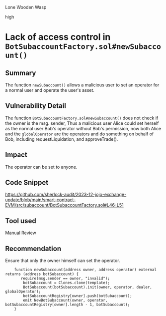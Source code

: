 Lone Wooden Wasp

high

# Lack of access control in `BotSubaccountFactory.sol#newSubaccount()`

## Summary
The function `newSubaccount()` allows a malicious user to set an operator for a normal user and operate the user's asset.
## Vulnerability Detail
The function `BotSubaccountFactory.sol#newSubaccount()` does not check if the owner is the msg. sender, Thus a malicious user Alice could set herself as the normal user Bob's operator without Bob's permission, now both Alice and the `globalOperator`  are the operators and do something on behalf of Bob, including requestLiquidation, and approveTrade().
## Impact
The operator can be set to anyone.

## Code Snippet
https://github.com/sherlock-audit/2023-12-jojo-exchange-update/blob/main/smart-contract-EVM/src/subaccount/BotSubaccountFactory.sol#L46-L51
## Tool used

Manual Review

## Recommendation
Ensure that only the owner himself can set the operator.
```solidity
    function newSubaccount(address owner, address operator) external returns (address botSubaccount) {
       require(msg.sender == owner, "invalid");
        botSubaccount = Clones.clone(template);
        BotSubaccount(botSubaccount).init(owner, operator, dealer, globalOperator);
        botSubaccountRegistry[owner].push(botSubaccount);
        emit NewBotSubaccount(owner, operator, botSubaccountRegistry[owner].length - 1, botSubaccount);
    }
```